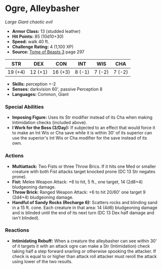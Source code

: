 # Ogre, Alleybasher

*Large* *Giant* *chaotic evil*

- **Armor Class:** 13 (studded leather)
- **Hit Points:** 85 (10d10+30)
- **Speed:** walk 40 ft.
- **Challenge Rating:** 4 (1,100 XP)
- **Source:** [Tome of Beasts 3](https://koboldpress.com/kpstore/product/tome-of-beasts-3-for-5th-edition/) page 297

| STR | DEX | CON | INT | WIS | CHA |
| --- | --- | --- | --- | --- | --- |
| 19 (+4) | 12 (+1) | 16 (+3) | 8 (-1) | 7 (-2) | 7 (-2) |

- **Skills:** perception +-2
- **Senses:** darkvision 60', passive Perception 8
- **Languages:** Common, Giant

### Special Abilities

- **Imposing Figure:** Uses its Str modifier instead of its Cha when making Intimidation checks (included above).
- **I Work for the Boss (3/Day):** If subjected to an effect that would force it to make an Int Wis or Cha save while it is within 30' of its superior can use the superior's Int Wis or Cha modifier for the save instead of its own.

### Actions

- **Multiattack:** Two Fists or three Throw Brics. If it hits one Med or smaller creature with both Fist attacks target knocked prone (DC 13 Str negates prone).
- **Fist:** Melee Weapon Attack: +6 to hit, 5 ft., one target, 14 (2d8+4) bludgeoning damage.
- **Throw Brick:** Ranged Weapon Attack: +6 to hit 20/60' one target 9 (2d4+4) bludgeoning damage.
- **Handful of Sandy Rocks (Recharge 6):** Scatters rocks and blinding sand in a 15 ft. cone. Each creature in that area: 14 (4d6) bludgeoning damage and is blinded until the end of its next turn (DC 13 Dex half damage and isn't blinded).

### Reactions

- **Intimidating Rebuff:** When a creature the alleybasher can see within 30' of it targets it with an attack ogre can make a Str (Intimidation) check taking half a step forward snarling or otherwise spooking the attacker. If check is equal to or higher than attack roll attacker must reroll the attack using lower of the two results.


